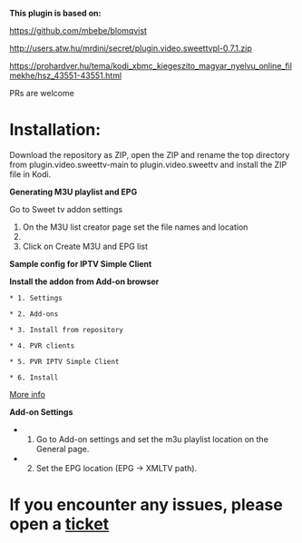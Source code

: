 **This plugin is based on:**

https://github.com/mbebe/blomqvist

http://users.atw.hu/mrdini/secret/plugin.video.sweettvpl-0.7.1.zip

https://prohardver.hu/tema/kodi_xbmc_kiegeszito_magyar_nyelvu_online_filmekhe/hsz_43551-43551.html

PRs are welcome


# Installation:
Download the repository as ZIP, open the ZIP and rename the top directory from plugin.video.sweettv-main to plugin.video.sweettv and install the ZIP file in Kodi.

**Generating M3U playlist and EPG**

Go to Sweet tv addon settings

1. On the M3U list creator page set the file names and location
2. 
3. Click on Create M3U and EPG list

**Sample config for IPTV Simple Client**

**Install the addon from Add-on browser**

    * 1. Settings
    
    * 2. Add-ons
    
    * 3. Install from repository
    
    * 4. PVR clients
    
    * 5. PVR IPTV Simple Client
    
    * 6. Install
	
[More info](https://kodi.wiki/view/Add-on:PVR_IPTV_Simple_Client)

**Add-on Settings**

* 1. Go to Add-on settings and set the m3u playlist location on the General page.
     
* 2. Set the EPG location (EPG -> XMLTV path).
     

# If you encounter any issues, please open a [ticket](https://github.com/david-hazi/plugin.video.sweettv/issues/new)

